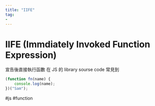 ```yaml
---
title: "IIFE"
tag: 
- 
---
```

# IIFE (Immdiately Invoked Function Expression)
宣告後直接執行函數
在 JS 的 library sourse code 常見到
```js
(function fn(name) {
	console.log(name);
})("Sam");
```

#js #function 